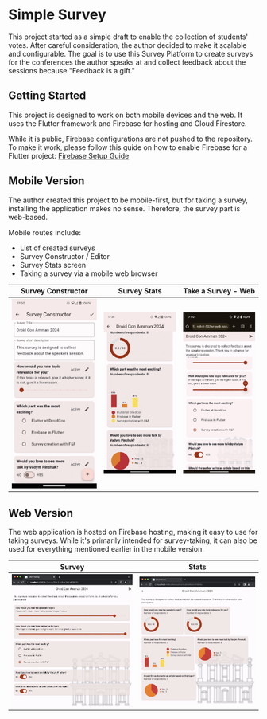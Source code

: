 # Simple Survey

This project started as a simple draft to enable the collection of students' votes.
After careful consideration, the author decided to make it scalable and configurable.
The goal is to use this Survey Platform to create surveys for the conferences the author speaks at
and collect feedback about the sessions because "Feedback is a gift."

## Getting Started

This project is designed to work on both mobile devices and the web.
It uses the Flutter framework and Firebase for hosting and Cloud Firestore.

While it is public, Firebase configurations are not pushed to the repository.
To make it work, please follow this guide on how to enable Firebase for a Flutter project:
[Firebase Setup Guide](https://firebase.google.com/docs/flutter/setup?platform=android)

## Mobile Version

The author created this project to be mobile-first, but for taking a survey, installing the
application makes no sense.
Therefore, the survey part is web-based.

Mobile routes include:

- List of created surveys
- Survey Constructor / Editor
- Survey Stats screen
- Taking a survey via a mobile web browser

| Survey Constructor                | Survey Stats                         | Take a Survey - Web                 |
|-----------------------------------|--------------------------------------|-------------------------------------|
| ![Survey Edi](www/pixel_edit.png) | ![Survey Stats](www/pixel_stats.png) | ![Take a Survey](www/pixel_web.png) |

## Web Version

The web application is hosted on Firebase hosting, making it easy to use for taking surveys.
While it's primarily intended for survey-taking, it can also be used for everything mentioned
earlier in the mobile version.

| Survey                            | Stats                           | 
|-----------------------------------|---------------------------------|
| ![Web Survey](www/web_survey.png) | ![Web Stats](www/web_stats.png) |
